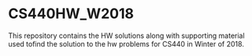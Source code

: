 # CS440HW_W2018

This repository contains the HW solutions along with supporting material used tofind the solution to the hw problems for CS440 in Winter of 2018.
